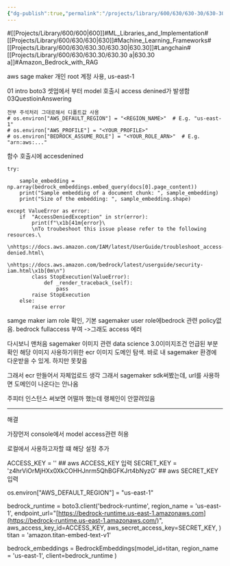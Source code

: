 ```yaml
---
{"dg-publish":true,"permalink":"/projects/library/600/630/630-30/630-30-a/","noteIcon":"0","created":"2024-01-30T20:06:19.788+09:00","updated":"2024-04-05T18:47:24.696+09:00"}
---
```


#[[Projects/Library/600/600\|600]]#ML_Libraries_and_Implementation#[[Projects/Library/600/630/630\|630]]#Machine_Learning_Frameworks#[[Projects/Library/600/630/630.30/630.30\|630.30]]#Langchain#[[Projects/Library/600/630/630.30/630.30 a\|630.30 a]]#Amazon_Bedrock_with_RAG






aws sage maker 개인 root 계정 사용, us-east-1

01 intro boto3 셋업에서 부터 model 호출시 access denined가 발생함
03QuestioinAnswering
```
전부 주석처리 그대로해서 디폴트값 사용
# os.environ["AWS_DEFAULT_REGION"] = "<REGION_NAME>"  # E.g. "us-east-1"
# os.environ["AWS_PROFILE"] = "<YOUR_PROFILE>"
# os.environ["BEDROCK_ASSUME_ROLE"] = "<YOUR_ROLE_ARN>"  # E.g. "arn:aws:..."
```
함수 호출시에 accesdenined
```
try:
    
    sample_embedding = np.array(bedrock_embeddings.embed_query(docs[0].page_content))
    print("Sample embedding of a document chunk: ", sample_embedding)
    print("Size of the embedding: ", sample_embedding.shape)

except ValueError as error:
    if  "AccessDeniedException" in str(error):
        print(f"\x1b[41m{error}\
        \nTo troubeshoot this issue please refer to the following resources.\
         \nhttps://docs.aws.amazon.com/IAM/latest/UserGuide/troubleshoot_access-denied.html\
         \nhttps://docs.aws.amazon.com/bedrock/latest/userguide/security-iam.html\x1b[0m\n")      
        class StopExecution(ValueError):
            def _render_traceback_(self):
                pass
        raise StopExecution        
    else:
        raise error
```

samge maker iam role 확인, 기본 sagemaker user role에bedrock 관련 policy없음.
bedrock fullaccess 부여
->그래도 access 에러




다시보니 맨처음 sagemaker 이미지 관련 data science 3.0이미지조건 언급된 부분 확인
해당 이미지 사용하기위한 ecr 이미지 도메인 탐색. 바로 내 sagemaker 환경에 다운받을 수 있게.
하지만 못찾음

그래서 ecr 만들어서 자체업로드 생각
그래서 sagemaker sdk써봤는데, url를 사용하면 도메인이 나온다는  안나옴

주피터 인스턴스 써보면 어떨까 했는데 랭체인이 안깔려있음


---


해결

가장먼저 console에서 model access관련 허용

로컬에서 사용하고자할 떄 해당 설정 추가

ACCESS_KEY = '' ## aws ACCESS_KEY 입력
SECRET_KEY = 'z4hrViOrMjHXx0XkCOHHJnrm5QhBGFKJrt4bNyzG' ## aws SECRET_KEY 입력

os.environ["AWS_DEFAULT_REGION"] = "us-east-1" 

bedrock_runtime = boto3.client('bedrock-runtime', 
                               region_name = 'us-east-1', 
                               endpoint_url="[https://bedrock-runtime.us-east-1.amazonaws.com](https://bedrock-runtime.us-east-1.amazonaws.com/)",  
                               aws_access_key_id=ACCESS_KEY,
                               aws_secret_access_key=SECRET_KEY,
                               )
titan = 'amazon.titan-embed-text-v1'

bedrock_embeddings = BedrockEmbeddings(model_id=titan,
                                     region_name = 'us-east-1', 
                                     client=bedrock_runtime
                                     )